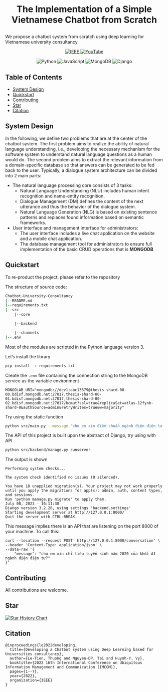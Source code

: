 <h1>
    <p align="center">
	The Implementation of a Simple Vietnamese Chatbot from Scratch
    </p>
</h1>

We propose a chatbot system from scratch using deep learning for Vietnamese university consultancy.

<p align="center">
<a href="https://ieeexplore.ieee.org/abstract/document/9721735" target="_blank">
  <img alt="IEEE" src="https://img.shields.io/badge/IEEE-9721735-0033A0?logo=ieee&style=flat" />
</a>
<a href="https://www.youtube.com/watch?v=SDu7Nhi26kM" target="_blank">
  <img alt="YouTube" src="https://img.shields.io/badge/YouTube-Demo-red?logo=youtube&style=flat" />
</a>
</p>
<p align="center">
<img alt="Python" src="https://img.shields.io/badge/Python-3776AB?style=for-the-badge&logo=python&logoColor=white&style=flat" />
<img alt="JavaScript" src="https://img.shields.io/badge/JavaScript-F7DF1E?logo=javascript&logoColor=white&style=flat" />
<img alt="MongoDB" src="https://img.shields.io/badge/MongoDB-47A248?logo=mongodb&logoColor=white&style=flat" />
<img alt="Django" src="https://img.shields.io/badge/Django-092E20?logo=django&logoColor=white&style=flat" />
</p>

## Table of Contents

- [System Design](#system-design)
- [Quickstart](#quickstart)
- [Contributing](#contributing)
- [Star](#star)
- [Citation](#citation)

## System Design

In the following, we define two problems that are at the center of the chatbot system. The first problem aims to realize the ability of natural language understanding, i.e., developing the necessary mechanism for the software system to understand natural language questions as a human would do. The second problem aims to extract the relevant information from a domain-specific database so that answers can be generated to be fed back to the user. Typically, a dialogue system architecture can be divided into 2 main parts:

- The natural language processing core consists of 3 tasks:
    - Natural Language Understanding (NLU) includes human intent recognition and name-entity recognition.
    - Dialogue Management (DM) defines the content of the next utterance and thus the behavior of the dialogue system.
    - Natural Language Generation (NLG) is based on existing sentence patterns and replaces found information based on semantic frameworks.
- User interface and management interface for administrators:
    - The user interface includes a live chat application on the website and a mobile chat application.
    - The database management tool for administrators to ensure full implementation of the basic CRUD operations that is **MONGODB**

## Quickstart

To re-product the project, please refer to the repository


The structure of source code:

```bash
Chatbot-University-Consultancy
|--README.md
|--requirements.txt
|--src
	|--core

	|--backend

	|--channels
|--.env
```

Most of the modules are scripted in the Python language version 3.

Let’s install the library

```bash
pip install -r requirements.txt
```

Create the ```.env``` file containing the connection string to the MongoDB service as the variable environment
```
MONGOLAB_URI="mongodb://dev1:abc13579@thesis-shard-00-00.bdisf.mongodb.net:27017,thesis-shard-00-01.bdisf.mongodb.net:27017,thesis-shard-00-02.bdisf.mongodb.net:27017/hcmut?ssl=true&replicaSet=atlas-12fynb-shard-0&authSource=admin&retryWrites=true&w=majority"
```

Try using the static function

```bash
python src/main.py --message "cho em xin điểm chuẩn ngành điện điện tử với ạ"
```
The API of this project is built upon the abstract of Django, try using with API
```bash
python src/backend/manage.py runserver
```
The output is shown 
```
Performing system checks...

The system check identified no issues (0 silenced).

You have 18 unapplied migration(s). Your project may not work properly until you apply the migrations for app(s): admin, auth, content types, and sessions.
Run 'python manage.py migrate' to apply them.
July 08, 2023 - 16:11:38
Django version 3.2.20, using settings 'backend.settings'
Starting development server at http://127.0.0.1:8000/   
Quit the server with CTRL-BREAK.
```
This message implies there is an API that are listening on the port 8000 of your machine. To call this:
```cURL
curl --location --request POST 'http://127.0.0.1:8000/conversation' \
--header 'Content-Type: application/json' \
--data-raw '{
    "message": "cho em xin chỉ tiêu tuyển sinh năm 2020 của khối A1 ngành điện điện tử?"
}'
```
## Contributing

All contributions are welcome.

## Star

[![Star History Chart](https://api.star-history.com/svg?repos=taindp98/Vietnamese-Chatbot&type=Date)](https://star-history.com/#taindp98/Vietnamese-Chatbot&Date)

## Citation
```
@inproceedings{le2022developing,
  title={Developing a Chatbot system using Deep Learning based for Universities consultancy},
  author={Le-Tien, Thuong and Nguyen-DP, Tai and Huynh-Y, Vy},
  booktitle={2022 16th International Conference on Ubiquitous Information Management and Communication (IMCOM)},
  pages={1--7},
  year={2022},
  organization={IEEE}
}
```
